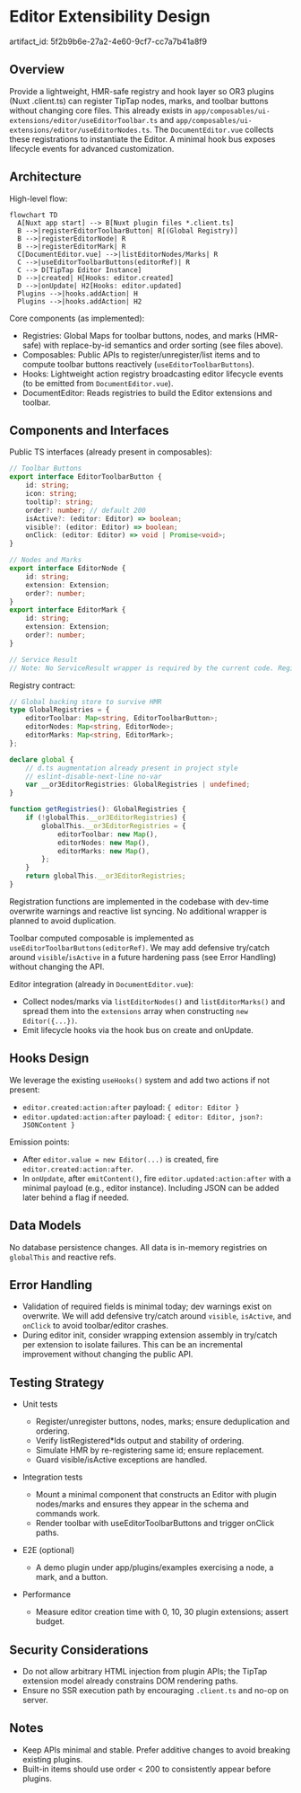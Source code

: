 # Editor Extensibility Design

artifact_id: 5f2b9b6e-27a2-4e60-9cf7-cc7a7b41a8f9

## Overview

Provide a lightweight, HMR-safe registry and hook layer so OR3 plugins (Nuxt .client.ts) can register TipTap nodes, marks, and toolbar buttons without changing core files. This already exists in `app/composables/ui-extensions/editor/useEditorToolbar.ts` and `app/composables/ui-extensions/editor/useEditorNodes.ts`. The `DocumentEditor.vue` collects these registrations to instantiate the Editor. A minimal hook bus exposes lifecycle events for advanced customization.

## Architecture

High-level flow:

```mermaid
flowchart TD
  A[Nuxt app start] --> B[Nuxt plugin files *.client.ts]
  B -->|registerEditorToolbarButton| R[(Global Registry)]
  B -->|registerEditorNode| R
  B -->|registerEditorMark| R
  C[DocumentEditor.vue] -->|listEditorNodes/Marks| R
  C -->|useEditorToolbarButtons(editorRef)| R
  C --> D[TipTap Editor Instance]
  D -->|created| H[Hooks: editor.created]
  D -->|onUpdate| H2[Hooks: editor.updated]
  Plugins -->|hooks.addAction| H
  Plugins -->|hooks.addAction| H2
```

Core components (as implemented):

-   Registries: Global Maps for toolbar buttons, nodes, and marks (HMR-safe) with replace-by-id semantics and order sorting (see files above).
-   Composables: Public APIs to register/unregister/list items and to compute toolbar buttons reactively (`useEditorToolbarButtons`).
-   Hooks: Lightweight action registry broadcasting editor lifecycle events (to be emitted from `DocumentEditor.vue`).
-   DocumentEditor: Reads registries to build the Editor extensions and toolbar.

## Components and Interfaces

Public TS interfaces (already present in composables):

```ts
// Toolbar Buttons
export interface EditorToolbarButton {
    id: string;
    icon: string;
    tooltip?: string;
    order?: number; // default 200
    isActive?: (editor: Editor) => boolean;
    visible?: (editor: Editor) => boolean;
    onClick: (editor: Editor) => void | Promise<void>;
}

// Nodes and Marks
export interface EditorNode {
    id: string;
    extension: Extension;
    order?: number;
}
export interface EditorMark {
    id: string;
    extension: Extension;
    order?: number;
}

// Service Result
// Note: No ServiceResult wrapper is required by the current code. Registrations log warnings in dev and update reactive lists.
```

Registry contract:

```ts
// Global backing store to survive HMR
type GlobalRegistries = {
    editorToolbar: Map<string, EditorToolbarButton>;
    editorNodes: Map<string, EditorNode>;
    editorMarks: Map<string, EditorMark>;
};

declare global {
    // d.ts augmentation already present in project style
    // eslint-disable-next-line no-var
    var __or3EditorRegistries: GlobalRegistries | undefined;
}

function getRegistries(): GlobalRegistries {
    if (!globalThis.__or3EditorRegistries) {
        globalThis.__or3EditorRegistries = {
            editorToolbar: new Map(),
            editorNodes: new Map(),
            editorMarks: new Map(),
        };
    }
    return globalThis.__or3EditorRegistries;
}
```

Registration functions are implemented in the codebase with dev-time overwrite warnings and reactive list syncing. No additional wrapper is planned to avoid duplication.

Toolbar computed composable is implemented as `useEditorToolbarButtons(editorRef)`. We may add defensive try/catch around `visible`/`isActive` in a future hardening pass (see Error Handling) without changing the API.

Editor integration (already in `DocumentEditor.vue`):

-   Collect nodes/marks via `listEditorNodes()` and `listEditorMarks()` and spread them into the `extensions` array when constructing `new Editor({...})`.
-   Emit lifecycle hooks via the hook bus on create and onUpdate.

## Hooks Design

We leverage the existing `useHooks()` system and add two actions if not present:

-   `editor.created:action:after` payload: `{ editor: Editor }`
-   `editor.updated:action:after` payload: `{ editor: Editor, json?: JSONContent }`

Emission points:

-   After `editor.value = new Editor(...)` is created, fire `editor.created:action:after`.
-   In `onUpdate`, after `emitContent()`, fire `editor.updated:action:after` with a minimal payload (e.g., editor instance). Including JSON can be added later behind a flag if needed.

## Data Models

No database persistence changes. All data is in-memory registries on `globalThis` and reactive refs.

## Error Handling

-   Validation of required fields is minimal today; dev warnings exist on overwrite. We will add defensive try/catch around `visible`, `isActive`, and `onClick` to avoid toolbar/editor crashes.
-   During editor init, consider wrapping extension assembly in try/catch per extension to isolate failures. This can be an incremental improvement without changing the public API.

## Testing Strategy

-   Unit tests

    -   Register/unregister buttons, nodes, marks; ensure deduplication and ordering.
    -   Verify listRegistered\*Ids output and stability of ordering.
    -   Simulate HMR by re-registering same id; ensure replacement.
    -   Guard visible/isActive exceptions are handled.

-   Integration tests

    -   Mount a minimal component that constructs an Editor with plugin nodes/marks and ensures they appear in the schema and commands work.
    -   Render toolbar with useEditorToolbarButtons and trigger onClick paths.

-   E2E (optional)

    -   A demo plugin under app/plugins/examples exercising a node, a mark, and a button.

-   Performance
    -   Measure editor creation time with 0, 10, 30 plugin extensions; assert budget.

## Security Considerations

-   Do not allow arbitrary HTML injection from plugin APIs; the TipTap extension model already constrains DOM rendering paths.
-   Ensure no SSR execution path by encouraging `.client.ts` and no-op on server.

## Notes

-   Keep APIs minimal and stable. Prefer additive changes to avoid breaking existing plugins.
-   Built-in items should use order < 200 to consistently appear before plugins.
